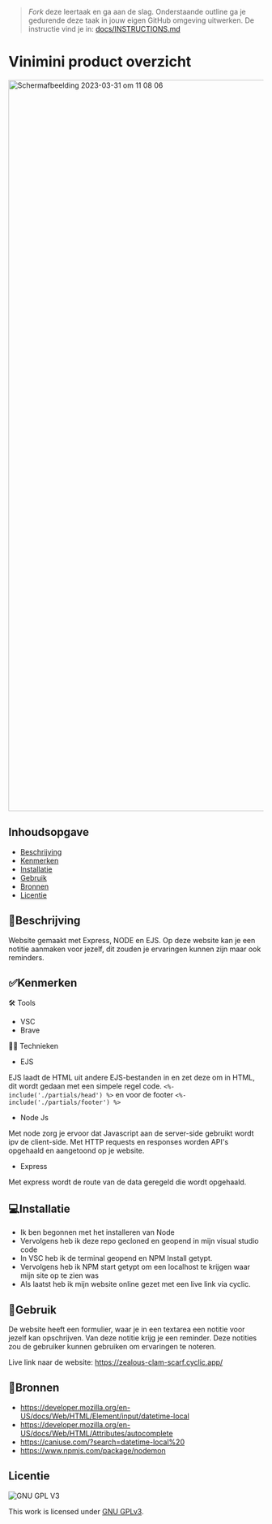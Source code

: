 > _Fork_ deze leertaak en ga aan de slag. Onderstaande outline ga je gedurende deze taak in jouw eigen GitHub omgeving uitwerken. De instructie vind je in: [docs/INSTRUCTIONS.md](docs/INSTRUCTIONS.md)

# Vinimini product overzicht

<img width="1440" alt="Schermafbeelding 2023-03-31 om 11 08 06" src="https://user-images.githubusercontent.com/112861069/229076239-c14d7d14-fb29-454d-9ebd-25627dfcd6ca.png">



## Inhoudsopgave

  * [Beschrijving](#beschrijving)
  * [Kenmerken](#kenmerken)
  * [Installatie](#installatie)
  * [Gebruik](#gebruik)
  * [Bronnen](#bronnen)
  * [Licentie](#licentie)

## 📝Beschrijving
Website gemaakt met Express, NODE en EJS. Op deze website kan je een notitie aanmaken voor jezelf, dit zouden je ervaringen kunnen zijn maar ook reminders. 


## ✅Kenmerken

🛠 Tools
 - VSC
 - Brave 


👷🏽 Technieken 
 - EJS

EJS laadt de HTML uit andere EJS-bestanden in en zet deze om in HTML, dit wordt gedaan met een simpele regel code.
`<%- include('./partials/head') %>` en voor de footer `<%- include('./partials/footer') %>`

 - Node Js

Met node zorg je ervoor dat Javascript aan de server-side gebruikt wordt ipv de client-side. Met HTTP requests en responses worden API's opgehaald en aangetoond op je website. 

 - Express

Met express wordt de route van de data geregeld die wordt opgehaald. 


## 💻Installatie
 - Ik ben begonnen met het installeren van Node
 - Vervolgens heb ik deze repo gecloned en geopend in mijn visual studio code
 - In VSC heb ik de terminal geopend en NPM Install getypt.
 - Vervolgens heb ik NPM start getypt om een localhost te krijgen waar mijn site op te zien was
 - Als laatst heb ik mijn website online gezet met een live link via cyclic. 

## 🔨Gebruik
De website heeft een formulier, waar je in een textarea een notitie voor jezelf kan opschrijven. Van deze notitie krijg je een reminder. Deze notities zou de gebruiker kunnen gebruiken om ervaringen te noteren. 

Live link naar de website: 
https://zealous-clam-scarf.cyclic.app/

## 📱Bronnen
 - https://developer.mozilla.org/en-US/docs/Web/HTML/Element/input/datetime-local
 - https://developer.mozilla.org/en-US/docs/Web/HTML/Attributes/autocomplete
 - https://caniuse.com/?search=datetime-local%20
 - https://www.npmjs.com/package/nodemon 


## Licentie

![GNU GPL V3](https://www.gnu.org/graphics/gplv3-127x51.png)

This work is licensed under [GNU GPLv3](./LICENSE).
